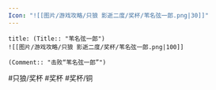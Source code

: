 ```yaml
---
Icon: "![[图片/游戏攻略/只狼 影逝二度/奖杯/苇名弦一郎.png|30]]"
---
```

```ad-common-bronze-trophy
title: (Title:: "苇名弦一郎")
![[图片/游戏攻略/只狼 影逝二度/奖杯/苇名弦一郎.png|100]]

(Comment:: "击败“苇名弦一郎”")
```

#只狼/奖杯 #奖杯 #奖杯/铜
